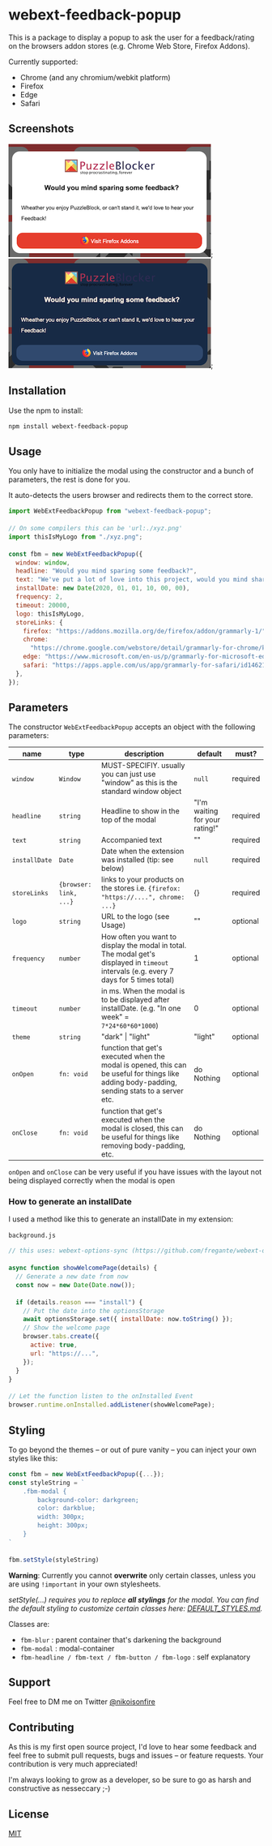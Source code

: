 # webext-feedback-popup

This is a package to display a popup to ask the user for a feedback/rating on the browsers addon stores (e.g. Chrome Web Store, Firefox Addons).

Currently supported:

- Chrome (and any chromium/webkit platform)
- Firefox
- Edge
- Safari

## Screenshots

![light theme](./light.png);
![dark theme](./dark.png);

## Installation

Use the npm to install:

```bash
npm install webext-feedback-popup
```

## Usage

You only have to initialize the modal using the constructor and a bunch of parameters, the rest is done for you.

It auto-detects the users browser and redirects them to the correct store.

```javascript
import WebExtFeedbackPopup from "webext-feedback-popup";

// On some compilers this can be 'url:./xyz.png'
import thisIsMyLogo from "./xyz.png";

const fbm = new WebExtFeedbackPopup({
  window: window,
  headline: "Would you mind sparing some feedback?",
  text: "We've put a lot of love into this project, would you mind sharing your thoughts and maybe a feedback on it?",
  installDate: new Date(2020, 01, 01, 10, 00, 00),
  frequency: 2,
  timeout: 20000,
  logo: thisIsMyLogo,
  storeLinks: {
    firefox: "https://addons.mozilla.org/de/firefox/addon/grammarly-1/",
    chrome:
      "https://chrome.google.com/webstore/detail/grammarly-for-chrome/kbfnbcaeplbcioakkpcpgfkobkghlhen",
    edge: "https://www.microsoft.com/en-us/p/grammarly-for-microsoft-edge/9p59wxtbhzzm?activetab=pivot:overviewtab",
    safari: "https://apps.apple.com/us/app/grammarly-for-safari/id1462114288",
  },
});
```

## Parameters

The constructor `WebExtFeedbackPopup` accepts an object with the following parameters:

| name          | type                   | description                                                                                                                                   | default                        | must?    |
| ------------- | ---------------------- | --------------------------------------------------------------------------------------------------------------------------------------------- | ------------------------------ | -------- |
| `window`      | `Window`               | MUST-SPECIFIY. usually you can just use "window" as this is the standard window object                                                        | `null`                         | required |
| `headline`    | `string`               | Headline to show in the top of the modal                                                                                                      | "I'm waiting for your rating!" | required |
| `text`        | `string`               | Accompanied text                                                                                                                              | ""                             | required |
| `installDate` | `Date`                 | Date when the extension was installed (tip: see below)                                                                                        | `null`                         | required |
| `storeLinks`  | `{browser: link, ...}` | links to your products on the stores i.e. `{firefox: "https://....", chrome: ...}`                                                            | {}                             | required |
| `logo`        | `string`               | URL to the logo (see Usage)                                                                                                                   | ""                             | optional |
| `frequency`   | `number`               | How often you want to display the modal in total. The modal get's displayed in `timeout` intervals (e.g. every 7 days for 5 times total)      | 1                              | optional |
| `timeout`     | `number`               | in ms. When the modal is to be displayed after installDate. (e.g. "In one week" = `7*24*60*60*1000`)                                          | 0                              | optional |
| `theme`       | `string`               | "dark" \| "light"                                                                                                                             | "light"                        | optional |
| `onOpen`      | `fn: void`             | function that get's executed when the modal is opened, this can be useful for things like adding body-padding, sending stats to a server etc. | do Nothing                     | optional |
| `onClose`     | `fn: void`             | function that get's executed when the modal is closed, this can be useful for things like removing body-padding, etc.                         | do Nothing                     | optional |

`onOpen` and `onClose` can be very useful if you have issues with the layout not being displayed correctly when the modal is open

### How to generate an installDate

I used a method like this to generate an installDate in my extension:

`background.js`

```javascript
// this uses: webext-options-sync (https://github.com/fregante/webext-options-sync)

async function showWelcomePage(details) {
  // Generate a new date from now
  const now = new Date(Date.now());

  if (details.reason === "install") {
    // Put the date into the optionsStorage
    await optionsStorage.set({ installDate: now.toString() });
    // Show the welcome page
    browser.tabs.create({
      active: true,
      url: "https://...",
    });
  }
}

// Let the function listen to the onInstalled Event
browser.runtime.onInstalled.addListener(showWelcomePage);
```

## Styling

To go beyond the themes – or out of pure vanity – you can inject your own styles like this:

```javascript
const fbm = new WebExtFeedbackPopup({...});
const styleString = `
    .fbm-modal {
        background-color: darkgreen;
        color: darkblue;
        width: 300px;
        height: 300px;
    }
`

fbm.setStyle(styleString)
```

**Warning**: Currently you cannot **overwrite** only certain classes, unless you are using `!important` in your own stylesheets.

_setStyle(...) requires you to replace **all stylings** for the modal. You can find the default styling to customize certain classes here: [DEFAULT_STYLES.md](/DEFAULT_STYLES.md)._

Classes are:

- `fbm-blur` : parent container that's darkening the background
- `fbm-modal` : modal-container
- `fbm-headline / fbm-text / fbm-button / fbm-logo` : self explanatory

## Support

Feel free to DM me on Twitter [@nikoisonfire](https://twitter.com/nikoisonfire)

## Contributing

As this is my first open source project, I'd love to hear some feedback and feel free to submit pull requests, bugs and issues – or feature requests. Your contribution is very much appreciated!

I'm always looking to grow as a developer, so be sure to go as harsh and constructive as nesseccary ;-)

## License

[MIT](https://choosealicense.com/licenses/mit/)
